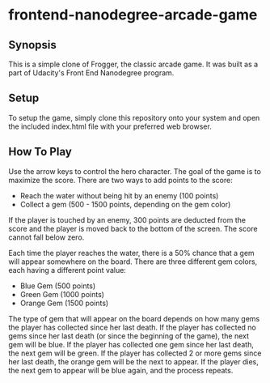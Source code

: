 frontend-nanodegree-arcade-game
===============================

## Synopsis

This is a simple clone of Frogger, the classic arcade game.  It was built as a
part of Udacity's Front End Nanodegree program.

## Setup

To setup the game, simply clone this repository onto your system and open the
included index.html file with your preferred web browser.

## How To Play

Use the arrow keys to control the hero character.  The goal of the game is to
maximize the score.  There are two ways to add points to the score:

- Reach the water without being hit by an enemy (100 points)
- Collect a gem (500 - 1500 points, depending on the gem color)

If the player is touched by an enemy, 300 points are deducted from the
score and the player is moved back to the bottom of the screen.  The score
cannot fall below zero.

Each time the player reaches the water, there is a 50% chance that a gem will
appear somewhere on the board.  There are three different gem colors, each
having a different point value:

- Blue Gem (500 points)
- Green Gem (1000 points)
- Orange Gem (1500 points)

The type of gem that will appear on the board depends on how many gems the
player has collected since her last death.  If the player has collected no gems
since her last death (or since the beginning of the game), the next gem will be
blue.  If the player has collected one gem since her last death, the next gem
will be green.  If the player has collected 2 or more gems since her last
death, the orange gem will be the next to appear. If the player dies, the
next gem to appear will be blue again, and the process repeats.
